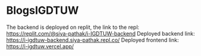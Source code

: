 # BlogsIGDTUW
The backend is deployed on replit, the link to the repl: 
https://replit.com/@siya-pathak/i-IGDTUW-backend
Deployed backend link: 
https://i-igdtuw-backend.siya-pathak.repl.co/
Deployed frontend link:
https://i-igdtuw.vercel.app/
